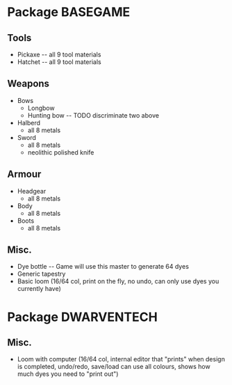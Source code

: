 # Package BASEGAME

## Tools
- Pickaxe -- all 9 tool materials
- Hatchet -- all 9 tool materials


## Weapons
- Bows
    - Longbow
    - Hunting bow
        -- TODO discriminate two above
- Halberd
    - all 8 metals
- Sword
    - all 8 metals
    - neolithic polished knife


## Armour
- Headgear
    - all 8 metals
- Body
    - all 8 metals
- Boots
    - all 8 metals

    
## Misc.
- Dye bottle -- Game will use this master to generate 64 dyes
- Generic tapestry
- Basic loom (16/64 col, print on the fly, no undo, can only use dyes you currently have)


# Package DWARVENTECH

## Misc.
- Loom with computer (16/64 col, internal editor that "prints" when design is completed, undo/redo, save/load
        can use all colours, shows how much dyes you need to "print out")